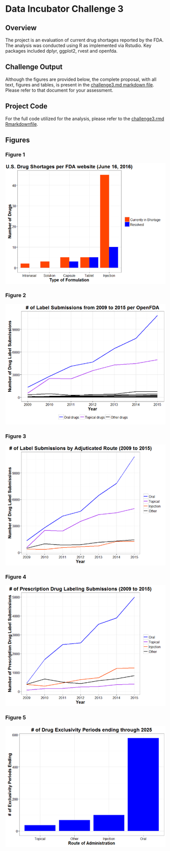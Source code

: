 # Data Incubator Challenge 3

## Overview
The project is an evaluation of current drug shortages reported by the FDA.  The analysis was conducted using R as implemented via Rstudio.  Key packages included dplyr, ggplot2, rvest and openfda. 

## Challenge Output  

 Although the figures are provided below, the complete proposal, with all text, figures and tables, is present in the [challenge3.md markdown file](https://github.com/b3berg/DIchallenge/blob/master/challenge3.md). Please refer to that document for your assessment.

## Project Code
For the full code utilized for the analysis, please refer to the [challenge3.rmd Rmarkdownfile](https://github.com/b3berg/DIchallenge/blob/master/challenge3.rmd).  

## Figures
### Figure 1
![](challenge3_files/figure-html/plot1-1.png)
 
 
### Figure 2
![](challenge3_files/figure-html/unnamed-chunk-3-1.png)
 
 
### Figure 3
![](challenge3_files/figure-html/unnamed-chunk-6-1.png)
 
 
### Figure 4
![](challenge3_files/figure-html/unnamed-chunk-8-1.png)
 
 
### Figure 5
![](challenge3_files/figure-html/unnamed-chunk-11-1.png)
 





